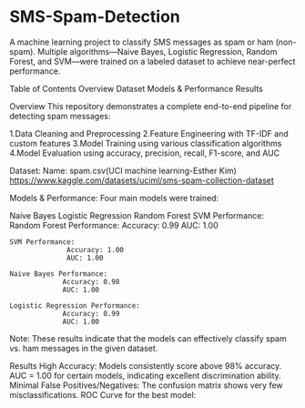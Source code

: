 # SMS-Spam-Detection
A machine learning project to classify SMS messages as spam or ham (non-spam). Multiple algorithms—Naive Bayes, Logistic Regression, Random Forest, and SVM—were trained on a labeled dataset to achieve near-perfect performance.

Table of Contents
        Overview
        Dataset
        Models & Performance
        Results


Overview
This repository demonstrates a complete end-to-end pipeline for detecting spam messages:

1.Data Cleaning and Preprocessing
2.Feature Engineering with TF-IDF and custom features
3.Model Training using various classification algorithms
4.Model Evaluation using accuracy, precision, recall, F1-score, and AUC

Dataset:
       Name: spam.csv(UCI machine learning-Esther Kim) https://www.kaggle.com/datasets/uciml/sms-spam-collection-dataset


Models & Performance:
    Four main models were trained:

   Naive Bayes
   Logistic Regression
   Random Forest
   SVM
Performance:
     Random Forest Performance:
                  Accuracy: 0.99
                  AUC: 1.00

    SVM Performance:
                  Accuracy: 1.00
                  AUC: 1.00

    Naive Bayes Performance:
                 Accuracy: 0.98
                 AUC: 1.00

    Logistic Regression Performance:
                 Accuracy: 0.99
                 AUC: 1.00
Note: These results indicate that the models can effectively classify spam vs. ham messages in the given dataset.


Results
High Accuracy: Models consistently score above 98% accuracy.
AUC = 1.00 for certain models, indicating excellent discrimination ability.
Minimal False Positives/Negatives: The confusion matrix shows very few misclassifications.
ROC Curve for the best model:

